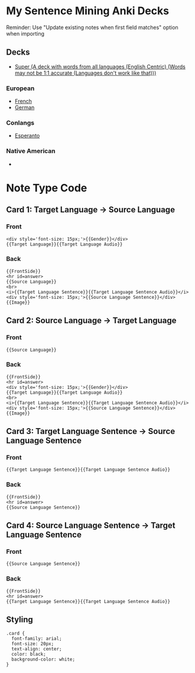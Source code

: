 # My Sentence Mining Anki Decks
Reminder: Use "Update existing notes when first field matches" option when importing
## Decks
- [Super (A deck with words from all languages (English Centric) (Words may not be 1:1 accurate (Languages don't work like that)))](super.csv)
### European
- [French](french.csv)
- [German](german.csv)
### Conlangs
- [Esperanto](esperanto.csv)
### Native American
- 
# Note Type Code
## Card 1: Target Language -> Source Language
### Front
```
<div style='font-size: 15px;'>{{Gender}}</div>
{{Target Language}}{{Target Language Audio}}
```
### Back
```
{{FrontSide}}
<hr id=answer>
{{Source Language}}
<br>
<i>{{Target Language Sentence}}{{Target Language Sentence Audio}}</i>
<div style='font-size: 15px;'>{{Source Language Sentence}}</div>
{{Image}}
```
## Card 2: Source Language -> Target Language
### Front
```
{{Source Language}}
```
### Back
```
{{FrontSide}}
<hr id=answer>
<div style='font-size: 15px;'>{{Gender}}</div>
{{Target Language}}{{Target Language Audio}}
<br>
<i>{{Target Language Sentence}}{{Target Language Sentence Audio}}</i>
<div style='font-size: 15px;'>{{Source Language Sentence}}</div>
{{Image}}
```
## Card 3: Target Language Sentence -> Source Language Sentence
### Front
```
{{Target Language Sentence}}{{Target Language Sentence Audio}}
```
### Back
```
{{FrontSide}}
<hr id=answer>
{{Source Language Sentence}}
```
## Card 4: Source Language Sentence -> Target Language Sentence
### Front
```
{{Source Language Sentence}}
```
### Back
```
{{FrontSide}}
<hr id=answer>
{{Target Language Sentence}}{{Target Language Sentence Audio}}
```
## Styling
```
.card {
  font-family: arial;
  font-size: 20px;
  text-align: center;
  color: black;
  background-color: white;
}
```
